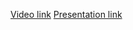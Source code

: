 [Video link](https://youtu.be/RyzzmuGJAKc)
[Presentation link](https://mashabogdanova.github.io/regexp-presentation/reveal.js/)
